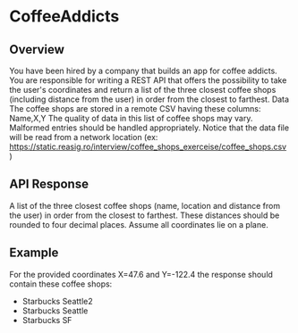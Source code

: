 # CoffeeAddicts
## Overview
You have been hired by a company that builds an app for coffee addicts. You are
responsible for writing a REST API that offers the possibility to take the user&#39;s
coordinates and return a list of the three closest coffee shops (including distance
from the user) in order from the closest to farthest.
Data
The coffee shops are stored in a remote CSV having these columns: Name,X,Y
The quality of data in this list of coffee shops may vary. Malformed entries should be
handled appropriately.
Notice that the data file will be read from a network location (ex:
https://static.reasig.ro/interview/coffee_shops_exerceise/coffee_shops.csv )
## API Response
A list of the three closest coffee shops (name, location and distance from the user)
in order from the closest to farthest.
These distances should be rounded to four decimal places.
Assume all coordinates lie on a plane.
## Example
For the provided coordinates X=47.6 and Y=-122.4 the response should contain
these coffee shops:
- Starbucks Seattle2
- Starbucks Seattle
- Starbucks SF
